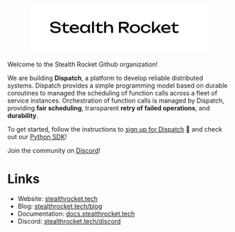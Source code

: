 <p align="center">
    <img width="400" src="./profile/logo.png"/>
</p>

[signup]: https://docs.dispatch.run/dispatch/getting-started
[python-sdk]: https://github.com/stealthrocket/dispatch-py
[discord]: https://stealthrocket.tech/discord
[website]: https://stealthrocket.tech
[blog]: https://stealthrocket.tech/blog
[docs]: https://docs.dispatch.run

Welcome to the Stealth Rocket Github organization!

We are building **Dispatch**, a platform to develop reliable distributed systems.
Dispatch provides a simple programming model based on durable coroutines to managed
the scheduling of function calls across a fleet of service instances.
Orchestration of function calls is managed by Dispatch, providing **fair scheduling**,
transparent **retry of failed operations**, and **durability**.

To get started, follow the instructions to [sign up for Dispatch][signup] 🚀 and check out our [Python SDK][python-sdk]!

Join the community on [Discord][discord]!

# Links

- Website: [stealthrocket.tech][website]
- Blog: [stealthrocket.tech/blog][blog]
- Documentation: [docs.stealthrocket.tech][docs]
- Discord: [stealthrocket.tech/discord][discord]
